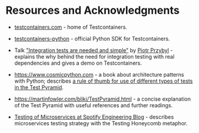 # Resources and Acknowledgments

- [testcontainers.com](https://testcontainers.com/) - home of Testcontainers.

- [testcontainers-python](https://testcontainers-python.readthedocs.io/) - official Python SDK for Testcontainers.

- Talk ["Integration tests are needed and simple"](https://softwaregarden.dev/en/talks/integration-tests-are-needed-and-simple/)
  by [Piotr Przybyl](https://softwaregarden.dev/en/) - explains the why behind the need
  for integration testing with real dependencies and gives a demo on Testcontainers.

- <https://www.cosmicpython.com> - a book about architecture patterns with Python;
  describes [a rule of thumb for use of different types of tests in the Test Pyramid](https://www.cosmicpython.com/book/chapter_05_high_gear_low_gear.html#types_of_test_rules_of_thumb).

- <https://martinfowler.com/bliki/TestPyramid.html> - a concise explanation of the Test Pyramid with useful references and further readings.

- [Testing of Microservices at Spotify Engineering Blog](https://engineering.atspotify.com/2018/01/testing-of-microservices/) -
  describes microservices testing strategy with the Testing Honeycomb metaphor.
